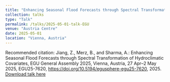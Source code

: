 ```yaml
---
title: "Enhancing Seasonal Flood Forecasts through Spectral Transformation of Hydroclimatic Covariates"
collection: talks
type: "Talk"
permalink: /talks/2025-05-01-talk-EGU
venue: "Austria Centre"
date: 2025-05-01
location: "Vienna, Austria"
---
```


Recommended citation: Jiang, Z., Merz, B., and Sharma, A.: Enhancing Seasonal Flood Forecasts through Spectral Transformation of Hydroclimatic Covariates, EGU General Assembly 2025, Vienna, Austria, 27 Apr–2 May 2025, EGU25-7620, https://doi.org/10.5194/egusphere-egu25-7620, 2025. [Download talk here](http://zejiang-unsw.github.io/files/Ze-EGU-2025.pdf)


